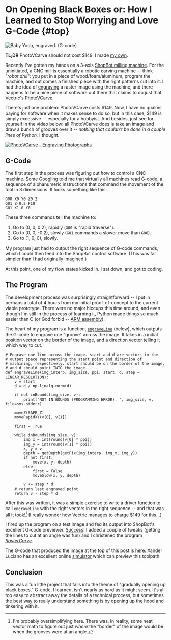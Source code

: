 # On Opening Black Boxes or: How I Learned to Stop Worrying and Love G-Code {#top}

![Baby Yoda, engraved. ([G-code](baby-yoda.nc))](baby-yoda.png)

**TL;DR** PhotoVCarve should not cost $149. I made [my own](https://github.com/built1n/rastercarve).

Recently I've gotten my hands on a 3-axis [ShopBot milling
machine](https://www.shopbottools.com/products/max). For the
uninitiated, a CNC mill is essentially a robotic carving machine --
think "*robot drill*": you put in a piece of wood/foam/aluminum,
program the machine, and out comes a finished piece with the right
patterns cut into it. I had the idea of
[engraving](https://en.wikipedia.org/wiki/Engraving) a raster image
using the machine, and there happens to be a nice piece of software
out there that claims to do just that: Vectric's
[PhotoVCarve](https://www.vectric.com/products/photovcarve).

There's just one problem: PhotoVCarve costs $149. Now, I have no
qualms paying for software when it makes sense to do so, but in this
case, $149 is simply excessive -- especially for a hobbyist. And
besides, just see for yourself in the video below: all PhotoVCarve
does is take an image and draw a bunch of grooves over it -- *nothing
that couldn't be done in a couple lines of Python,* I thought.

[![PhotoVCarve - Engraving Photographs](http://img.youtube.com/vi/krFyBxYwWW8/0.jpg)](https://www.youtube.com/watch?v=krFyBxYwWW8)

## G-Code

The first step in the process was figuring out *how* to control a CNC
machine. Some Googling told me that virtually all machines read
[G-code](https://en.wikipedia.org/wiki/G-code), a sequence of
alphanumeric instructions that command the movement of the tool in 3
dimensions. It looks something like this:

~~~ {.numberLines}
G00 X0 Y0 Z0.2
G01 Z-0.2 F10
G01 X1.0 Y0
~~~

These three commands tell the machine to:

1. Go to (0, 0, 0.2), rapidly (`G00` is "rapid traverse").
2. Go to (0, 0, -0.2), slowly (`G01` commands a slower move than `G00`).
3. Go to (1, 0, 0), slowly.

My program just had to output the right sequence of G-code commands,
which I could then feed into the ShopBot control software. (This was
far simpler than I had originally imagined.)

At this point, one of my flow states kicked in. I sat down, and got to
coding.

## The Program

The development process was surprisingly straightforward -- I put in
perhaps a total of 4 hours from my initial proof-of-concept to the
current viable prototype. There were no major hiccups this time
around, and even though I'm still in the process of learning it,
Python made things *so* much easier than C (or God forbid -- [ARM
assembly](adieu-quake.html#asm-listing)).

The heart of my program is a function,
[`engraveLine`](http://fwei.tk/git/rastercarve/tree/src/rastercarve.py?id=c2de4a3258c3e37d4b49a41d786eef936262f137#n118) (below),
which outputs the G-code to engrave one "groove" across the image. It
takes in a initial position vector on the border of the image, and a
direction vector telling it which way to cut.

~~~ {.python .numberLines}
# Engrave one line across the image. start and d are vectors in the
# output space representing the start point and direction of
# machining, respectively. start should be on the border of the image,
# and d should point INTO the image.
def engraveLine(img_interp, img_size, ppi, start, d, step = LINEAR_RESOLUTION):
    v = start
    d = d / np.linalg.norm(d)

    if not inBounds(img_size, v):
        print("NOT IN BOUNDS (PROGRAMMING ERROR): ", img_size, v, file=sys.stderr)

    moveZ(SAFE_Z)
    moveRapidXY(v[0], v[1])

    first = True

    while inBounds(img_size, v):
        img_x = int(round(v[0] * ppi))
        img_y = int(round(v[1] * ppi))
        x, y = v
        depth = getDepth(getPix(img_interp, img_x, img_y))
        if not first:
            move(x, y, depth)
        else:
            first = False
            moveSlow(x, y, depth)

        v += step * d
    # return last engraved point
    return v - step * d
~~~

After this was written, it was a simple exercise to write a driver
function to call `engraveLine` with the right vectors in the right
sequence -- and that was all it took![^1] (I really wonder how Vectric
manages to charge $149 for this...)

I fired up the program on a test image and fed its output into
ShopBot's excellent G-code previewer. [Success](#top)! I added a
couple of tweaks (getting the lines to cut at an angle was fun) and I
christened the program
[*RasterCarve*](https://github.com/built1n/rastercarve).

The G-code that produced the image at the top of this post is
[here](baby-yoda.nc). Xander Luciano has an excellent online
[simulator](https://ncviewer.com) which can preview this toolpath.

## Conclusion

This was a fun little project that falls into the theme of "gradually
opening up black boxes." G-code, I learned, isn't nearly as hard as it
might seem. It's all too easy to abstract away the details of a
technical process, but sometimes the best way to really understand
something is by opening up the hood and tinkering with it.

[^1]: I'm probably oversimplifying here. There was, in reality, some
neat vector math to figure out just *where* the "border" of the image
would be when the grooves were at an angle.
